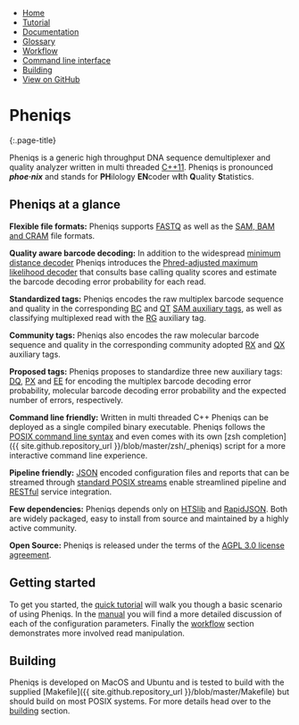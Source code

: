 <!-- 
    Pheniqs : PHilology ENcoder wIth Quality Statistics
    Copyright (C) 2017  Lior Galanti
    NYU Center for Genetics and System Biology

    Author: Lior Galanti <lior.galanti@nyu.edu>

    This program is free software: you can redistribute it and/or modify
    it under the terms of the GNU Affero General Public License as
    published by the Free Software Foundation, either version 3 of the
    License, or (at your option) any later version.

    This program is distributed in the hope that it will be useful,
    but WITHOUT ANY WARRANTY; without even the implied warranty of
    MERCHANTABILITY or FITNESS FOR A PARTICULAR PURPOSE.  See the
    GNU Affero General Public License for more details.

    You should have received a copy of the GNU Affero General Public License
    along with this program.  If not, see <http://www.gnu.org/licenses/>.
-->

<section id="navigation">
    <ul>
        <li><a class="active"   href="/pheniqs/">Home</a></li>
        <li><a                  href="/pheniqs/tutorial.html">Tutorial</a></li>
        <li><a                  href="/pheniqs/manual.html">Documentation</a></li>
        <li><a                  href="/pheniqs/glossary.html">Glossary</a></li>
        <li><a                  href="/pheniqs/workflow.html">Workflow</a></li>
        <li><a                  href="/pheniqs/cli.html">Command line interface</a></li>
        <li><a                  href="/pheniqs/building.html">Building</a></li>
        <li><a class="github"   href="http://github.com/biosails/pheniqs">View on GitHub</a></li>
    </ul>
    <div class="clear" />
</section>

# Pheniqs
{:.page-title}

Pheniqs is a generic high throughput DNA sequence demultiplexer and quality analyzer written in multi threaded [C++11](https://en.wikipedia.org/wiki/C%2B%2B11). Pheniqs is pronounced  ***phoe·nix*** and stands for **PH**ilology **EN**coder w**I**th **Q**uality **S**tatistics. 

## Pheniqs at a glance

**Flexible file formats:** Pheniqs supports [FASTQ](glossary.html#fastq) as well as the [SAM, BAM and CRAM](glossary.html#htslib) file formats.

**Quality aware barcode decoding:** In addition to the widespread [minimum distance decoder](glossary.html#minimum_distance_decoding) Pheniqs introduces the [Phred-adjusted maximum likelihood decoder](glossary.html#phred_adjusted_maximum_likelihood_decoding) that consults base calling quality scores and estimate the barcode decoding error probability for each read.

**Standardized tags:** Pheniqs encodes the raw multiplex barcode sequence and quality in the corresponding [BC](glossary.html#bc_auxiliary_tag) and [QT](glossary.html#qt_auxiliary_tag) [SAM auxiliary tags](https://samtools.github.io/hts-specs/SAMtags.pdf), as well as classifying multiplexed read with the [RG](glossary.html#rg_auxiliary_tag) auxiliary tag.

**Community tags:** Pheniqs also encodes the raw molecular barcode sequence and quality in the corresponding community adopted [RX](glossary.html#rx_auxiliary_tag) and [QX](glossary.html#qx_auxiliary_tag) auxiliary tags.

**Proposed tags:** Pheniqs proposes to standardize three new auxiliary tags: [DQ](glossary.html#dq_auxiliary_tag), [PX](glossary.html#px_auxiliary_tag) and [EE](glossary.html#ee_auxiliary_tag) for encoding the multiplex barcode decoding error probability, molecular barcode decoding error probability and the expected number of errors, respectively.

**Command line friendly:** Written in multi threaded C++ Pheniqs can be deployed as a single compiled binary executable. Pheniqs follows the [POSIX command line syntax](https://www.gnu.org/software/libc/manual/html_node/Argument-Syntax.html) and even comes with its own [zsh completion]({{ site.github.repository_url }}/blob/master/zsh/_pheniqs) script for a more interactive command line experience. 

**Pipeline friendly:** [JSON](https://en.wikipedia.org/wiki/JSON) encoded configuration files and reports that can be streamed through [standard POSIX streams](https://en.wikipedia.org/wiki/Standard_streams) enable streamlined pipeline and [RESTful](https://en.wikipedia.org/wiki/Representational_state_transfer) service integration.

**Few dependencies:** Pheniqs depends only on [HTSlib](https://github.com/samtools/htslib) and [RapidJSON](https://github.com/miloyip/rapidjson). Both are widely packaged, easy to install from source and maintained by a highly active community.

**Open Source:** Pheniqs is released under the terms of the [AGPL 3.0 license agreement](http://opensource.org/licenses/AGPL-3.0). 

## Getting started

To get you started, the [quick tutorial](tutorial.md) will walk you though a basic scenario of using Pheniqs. In the [manual](manual.md) you will find a more detailed discussion of each of the configuration parameters. Finally the [workflow](workflow.md) section demonstrates more involved read manipulation.

## Building

Pheniqs is developed on MacOS and Ubuntu and is tested to build with the supplied [Makefile]({{ site.github.repository_url }}/blob/master/Makefile) but should build on most POSIX systems. For more details head over to the [building](building.md) section.

